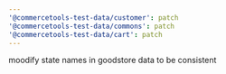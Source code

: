 ```yaml
---
'@commercetools-test-data/customer': patch
'@commercetools-test-data/commons': patch
'@commercetools-test-data/cart': patch
---
```


moodify state names in goodstore data to be consistent
